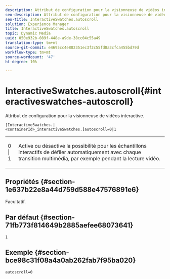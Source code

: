 ```yaml
---
description: Attribut de configuration pour la visionneuse de vidéos interactive.
seo-description: Attribut de configuration pour la visionneuse de vidéos interactive.
seo-title: InteractiveSwatches.autoscroll
solution: Experience Manager
title: InteractiveSwatches.autoscroll
topic: Dynamic Media
uuid: 050e932b-089f-448e-a9de-38cc04c55a49
translation-type: tm+mt
source-git-commit: e4695cc4e882351ec3f2c55fd8a3cfca455bd79d
workflow-type: tm+mt
source-wordcount: '47'
ht-degree: 10%

---
```



# InteractiveSwatches.autoscroll{#interactiveswatches-autoscroll}

Attribut de configuration pour la visionneuse de vidéos interactive.

`[InteractiveSwatches.|<containerId>_interactiveSwatches.]autoscroll=0|1`

<table id="table_441553CD34C94A58A9D7CBF772DEDDB6"> 
 <tbody> 
  <tr> 
   <td colname="col1"> <p> <span class="codeph"> 0 | 1</span> </p> </td> 
   <td colname="col2"> <p> Active ou désactive la possibilité pour les échantillons interactifs de défiler automatiquement avec chaque transition multimédia, par exemple pendant la lecture vidéo. </p> </td> 
  </tr> 
 </tbody> 
</table>

## Propriétés {#section-1e637b22e8a44d759d588e47576891e6}

Facultatif.

## Par défaut {#section-71fb773f814649b2885aefee68073641}

`1`

## Exemple {#section-bce98c31f08a4a0ab262fab7f95ba020}

```
autoscroll=0
```

